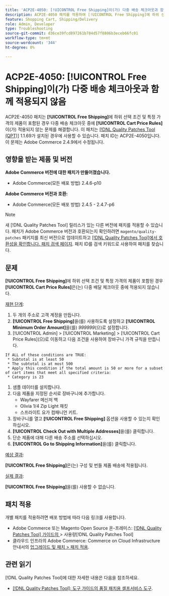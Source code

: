 ```yaml
---
title: 'ACP2E-4050: [!UICONTROL Free Shipping]이(가) 다중 배송 체크아웃과 함께 적용되지 않음'
description: ACP2E-4050 패치를 적용하여 [!UICONTROL Free Shipping]에 하위 선택 조건 및 특정 가격의 제품이 포함된 경우 다중 주소 체크아웃 동안 [!UICONTROL Cart Price Rules]이(가) 적용되지 않는 Adobe Commerce 문제를 해결합니다.
feature: Shopping Cart, Shipping/Delivery
role: Admin, Developer
type: Troubleshooting
source-git-commit: d36ce39fcd897261b784d57f8806b3eceb66fc01
workflow-type: tm+mt
source-wordcount: '344'
ht-degree: 0%

---
```



# ACP2E-4050: **[!UICONTROL Free Shipping]**&#x200B;이(가) 다중 배송 체크아웃과 함께 적용되지 않음

ACP2E-4050 패치는 **[!UICONTROL Free Shipping]**&#x200B;에 하위 선택 조건 및 특정 가격의 제품이 포함된 경우 다중 배송 체크아웃 중에 **[!UICONTROL Cart Price Rules]**&#x200B;이(가) 적용되지 않는 문제를 해결합니다. 이 패치는 [[!DNL Quality Patches Tool (QPT)]](/help/tools/quality-patches-tool/quality-patches-tool-to-self-serve-quality-patches.md) 1.1.69가 설치된 경우에 사용할 수 있습니다. 패치 ID는 ACP2E-4050입니다. 이 문제는 Adobe Commerce 2.4.9에서 수정됩니다.

## 영향을 받는 제품 및 버전

**Adobe Commerce 버전에 대한 패치가 만들어졌습니다.**

* Adobe Commerce(모든 배포 방법) 2.4.6-p10

**Adobe Commerce 버전과 호환:**

* Adobe Commerce(모든 배포 방법) 2.4.5 - 2.4.7-p6

>[!NOTE]
>
>새 [!DNL Quality Patches Tool] 릴리스가 있는 다른 버전에 패치를 적용할 수 있습니다. 패치가 Adobe Commerce 버전과 호환되는지 확인하려면 `magento/quality-patches` 패키지를 최신 버전으로 업데이트하고 [[!DNL Quality Patches Tool]에서 호환성을 확인합니다. 패치 검색 페이지](https://experienceleague.adobe.com/tools/commerce-quality-patches/index.html). 패치 ID를 검색 키워드로 사용하여 패치를 찾습니다.

## 문제

**[!UICONTROL Free Shipping]**&#x200B;에 하위 선택 조건 및 특정 가격의 제품이 포함된 경우 **[!UICONTROL Cart Price Rules]**&#x200B;은(는) 다중 배달 체크아웃 중에 적용되지 않습니다.

<u>재현 단계</u>:

1. 두 개의 주소로 고객 계정을 만듭니다.
1. **[!UICONTROL Free Shipping]**&#x200B;을(를) 사용하도록 설정하고 **[!UICONTROL Minimum Order Amount]**&#x200B;을(를) *999999*(으)로 설정합니다.
1. [!UICONTROL Admin] > [!UICONTROL Marketing] > [!UICONTROL Cart Price Rules]&#x200B;(으)로 이동하고 다음 조건을 사용하여 장바구니 가격 규칙을 만듭니다.

```
If ALL of these conditions are TRUE:
 * Subtotal is at least 50
 * The subtotal is at most 500
 * Apply this condition if the total amount is 50 or more for a subset of cart items that meet all specified criteria:
 * Category is 23
```

1. 샘플 데이터를 설치합니다.
1. 다음 제품을 지정된 순서로 장바구니에 추가합니다.
   * Wayfarer 메신저 백
   * Olivia 1/4 Zip Light 재킷
   * 스프라이트 요가 컴패니언 키트.
1. 장바구니를 열고 **[!UICONTROL Free Shipping]** 옵션을 사용할 수 있는지 확인하십시오.
1. **[!UICONTROL Check Out with Multiple Addresses]**&#x200B;을(를) 클릭합니다.
1. 단순 제품에 대해 다른 배송 주소를 선택하십시오.
1. **[!UICONTROL Go to Shipping Information]**&#x200B;을(를) 클릭합니다.

<u>예상 결과</u>:

**[!UICONTROL Free Shipping]**&#x200B;은(는) 구성 및 번들 제품 배송에 적용됩니다.

<u>실제 결과</u>:

**[!UICONTROL Free Shipping]**&#x200B;을(를) 사용할 수 없습니다.

## 패치 적용

개별 패치를 적용하려면 배포 방법에 따라 다음 링크를 사용합니다.

* Adobe Commerce 또는 Magento Open Source 온-프레미스: [[!DNL Quality Patches Tool]  가이드의 ](/help/tools/quality-patches-tool/usage.md)> 사용량[!DNL Quality Patches Tool]
* 클라우드 인프라의 Adobe Commerce: Commerce on Cloud Infrastructure 안내서의 [업그레이드 및 패치 > 패치 적용](https://experienceleague.adobe.com/docs/commerce-cloud-service/user-guide/develop/upgrade/apply-patches.html).

## 관련 읽기

[!DNL Quality Patches Tool]에 대한 자세한 내용은 다음을 참조하세요.

* [[!DNL Quality Patches Tool]: 도구 가이드의 품질 패치용 셀프서비스 도구](/help/tools/quality-patches-tool/quality-patches-tool-to-self-serve-quality-patches.md).
